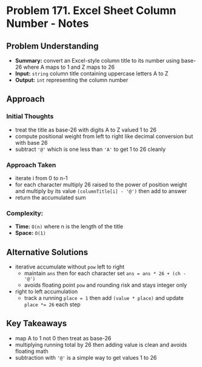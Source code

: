 # Problem 171. Excel Sheet Column Number - Notes

## Problem Understanding
- **Summary:** convert an Excel-style column title to its number using base-26 where A maps to 1 and Z maps to 26
- **Input:** `string` column title containing uppercase letters A to Z
- **Output:** `int` representing the column number
<!-- - **Constraints:** none explicitly stated on time or space -->

## Approach
### Initial Thoughts
- treat the title as base-26 with digits A to Z valued 1 to 26  
- compute positional weight from left to right like decimal conversion but with base 26  
- subtract `'@'` which is one less than `'A'` to get 1 to 26 cleanly  

### Approach Taken
- iterate i from 0 to n-1  
- for each character multiply 26 raised to the power of position weight and multiply by its value `(columnTitle[i] - '@')` then add to answer  
- return the accumulated sum

### Complexity:
- **Time:** `O(n)` where n is the length of the title
- **Space:** `O(1)`

<!--
## Challenges
### Obstacles Faced
-  

### Edge Cases
-  
-->

## Alternative Solutions
- iterative accumulate without `pow` left to right  
  - maintain `ans` then for each character set `ans = ans * 26 + (ch - '@')`  
  - avoids floating point `pow` and rounding risk and stays integer only  
- right to left accumulation  
  - track a running `place = 1` then add `(value * place)` and update `place *= 26` each step

## Key Takeaways
- map A to 1 not 0 then treat as base-26  
- multiplying running total by 26 then adding value is clean and avoids floating math  
- subtraction with `'@'` is a simple way to get values 1 to 26
